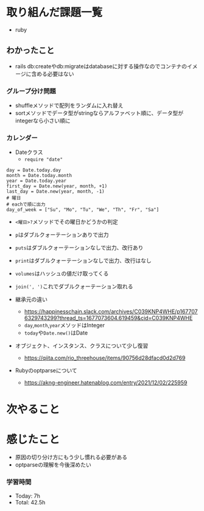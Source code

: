 # 取り組んだ課題一覧
- ruby
## わかったこと
- rails db:createやdb:migrateはdatabaseに対する操作なのでコンテナのイメージに含める必要はない

### グループ分け問題
- shuffleメソッドで配列をランダムに入れ替え
- sortメソッドでデータ型がstringならアルファベット順に、データ型がintegerなら小さい順に

### カレンダー
- Dateクラス
  - `require "date"`
```
day = Date.today.day
month = Date.today.month
year = Date.today.year
first_day = Date.new(year, month, +1)
last_day = Date.new(year, month, -1)
# 曜日
# eachで順に出力
day_of_week = ["Su", "Mo", "Tu", "We", "Th", "Fr", "Sa"]
```
  - `<曜日>?`メソッドでその曜日かどうかの判定
- `p`はダブルクォーテーションありで出力
- `puts`はダブルクォーテーションなしで出力、改行あり
- `print`はダブルクォーテーションなしで出力、改行はなし
- `volumes`はハッシュの値だけ取ってくる
- `join(', ')`これでダブルクォーテーション取れる

- 継承元の違い
  - https://happinesschain.slack.com/archives/C039KNP4WHE/p1677076329743299?thread_ts=1677073604.619459&cid=C039KNP4WHE
  - `day`,`month`,`year`メソッドはInteger
  - `today`や`Date.new()`はDate
- オブジェクト、インスタンス、クラスについて少し復習
  - https://qiita.com/rio_threehouse/items/90756d28dfacd0d2d769
- Rubyのoptparseについて
  - https://akng-engineer.hatenablog.com/entry/2021/12/02/225959
# 次やること

# 感じたこと
- 原因の切り分け方にもう少し慣れる必要がある
- optparseの理解を今後深めたい

### 学習時間
- Today: 7h
- Total: 42.5h